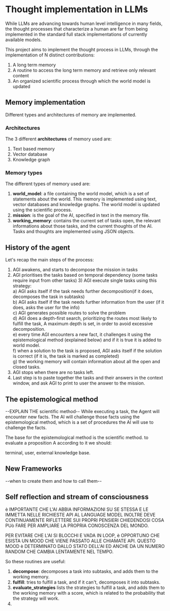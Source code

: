 # Thought implementation in LLMs
While LLMs are advancing towards human level intelligence in many fields,
the thought processes that characterize a human are far from being 
implemented in the standard full stack implementations of 
currently available models.

This project aims to implement the thought process in LLMs, 
through the implementation of N distinct contributions:
1. A long term memory
2. A routine to access the long term memory and retrieve only relevant content
3. An organized scientific process through which the world model is updated


## Memory implementation
Different types and architectures of memory are implemented.  
### Architectures
The 3 different **architectures** of memory used are:
1. Text based memory
2. Vector database
3. Knowledge graph

### Memory types
The different types of memory used are:
1. **world_model**: a file containing the world model, which is a set of 
   statements about the world. This memory is implemented using text, 
   vector databases and knowledge graphs. 
    The world model is updated using the scientific process.
2. **mission**: is the goal of the AI, specified in text in the memory file.
3. **working_memory**: contains the current set of tasks open,
the relevant informations about those tasks, and the current thoughts of the AI.
Tasks and thoughts are implemented using JSON objects.


## History of the agent
Let's recap the main steps of the process:
1) AGI awakens, and starts to decompose the mission in tasks
2) AGI prioritises the tasks based on temporal dependency (some tasks require input from other tasks)
   3) AGI execute single tasks using this strategy:\
       a) AGI asks itself if the task needs further decomposition(if it does, decomposes the task in subtasks)\
       b) AGI asks itself if the task needs further information from the user (if it does, asks the user for the info)\
       c) AGI generates possible routes to solve the problem\
       d) AGI does a depth-first search, prioritizing the routes most likely to fulfill the task,
          A maximum depth is set, in order to avoid excessive decomposition.\
       e) every time AGI encounters a new fact, it challenges it using the epistemological method (explained below) 
   and if it is true it is added to world model.\
       f) when a solution to the task is proposed, AGI asks itself if the solution is correct (if it is, the task is marked
        as completed)\
       g) the working memory will contain information about all the open and closed tasks.
4) AGI stops when there are no tasks left.
5) Last step is to paste together the tasks and their answers in the context window, and ask AGI to print to user the 
answer to the mission.

## The epistemological method
--EXPLAIN THE scientific method--
While executing a task, the Agent will encounter new facts.
The AI will challenge those facts using the epistemological method,
which is a set of procedures the AI will use to challenge the facts.

The base for the epistemological method is the scientific method. 
to evaluate a proposition A according to it we should:



terminal, user, external knowledge base.

## New Frameworks
--when to create them and how to call them--

## Self reflection and stream of consciousness
è IMPORTANTE CHE L'AI ABBIA INFORMAZIONI SU SE STESSA E LE IMMETTA NELLE RICHIESTE API AL LANGUAGE MODEL
INOLTRE DEVE CONTINUAMENTE RIFLETTERE SUI PROPRI PENSIERI CHIEDENDOSI COSA PUò FARE PER AMPLIARE 
LA PROPRIA CONOSCENZA DEL MONDO.

PER EVITARE CHE L'AI SI BLOCCHI E VADA IN LOOP, è OPPORTUNO CHE ESISTA UN MOOD CHE VIENE PASSATO ALLE CHIAMATE API.
QUESTO MOOD è DETERMINATO DALLO STATO DELL'AI ED ANCHE DA UN NUMERO RANDOM CHE CAMBIA LENTAMENTE NEL TEMPO.


So these routines are useful:
1. **decompose**: decomposes a task into subtasks, and adds them to the working memory.
2. **fulfill**: tries to fulfill a task, and if it can't, decomposes it into subtasks.
3. **evaluate_strategies** lists the strategies to fulfill a task, and adds them to the working memory 
   with a score, which is related to the probability that the strategy will work.
4. 


